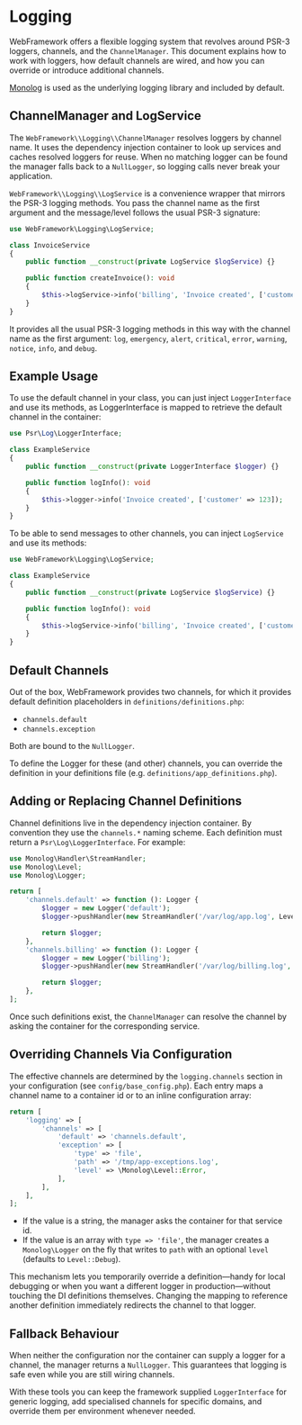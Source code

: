 # Logging

WebFramework offers a flexible logging system that revolves around PSR-3 loggers, channels, and the `ChannelManager`. This document explains how to work with loggers, how default channels are wired, and how you can override or introduce additional channels.

[Monolog](https://github.com/Seldaek/monolog) is used as the underlying logging library and included by default.

## ChannelManager and LogService

The `WebFramework\\Logging\\ChannelManager` resolves loggers by channel name. It uses the dependency injection container to look up services and caches resolved loggers for reuse. When no matching logger can be found the manager falls back to a `NullLogger`, so logging calls never break your application.

`WebFramework\\Logging\\LogService` is a convenience wrapper that mirrors the PSR-3 logging methods. You pass the channel name as the first argument and the message/level follows the usual PSR-3 signature:

~~~php
use WebFramework\Logging\LogService;

class InvoiceService
{
    public function __construct(private LogService $logService) {}

    public function createInvoice(): void
    {
        $this->logService->info('billing', 'Invoice created', ['customer' => 123]);
    }
}
~~~

It provides all the usual PSR-3 logging methods in this way with the channel name as the first argument: `log`, `emergency`, `alert`, `critical`, `error`, `warning`, `notice`, `info`, and `debug`.

## Example Usage

To use the default channel in your class, you can just inject `LoggerInterface` and use its methods, as LoggerInterface is mapped to retrieve the default channel in the container:

~~~php
use Psr\Log\LoggerInterface;

class ExampleService
{
    public function __construct(private LoggerInterface $logger) {}

    public function logInfo(): void
    {
        $this->logger->info('Invoice created', ['customer' => 123]);
    }
}
~~~

To be able to send messages to other channels, you can inject `LogService` and use its methods:

~~~php
use WebFramework\Logging\LogService;

class ExampleService
{
    public function __construct(private LogService $logService) {}

    public function logInfo(): void
    {
        $this->logService->info('billing', 'Invoice created', ['customer' => 123]);
    }
}
~~~

## Default Channels

Out of the box, WebFramework provides two channels, for which it provides default definition placeholders in `definitions/definitions.php`:

- `channels.default`
- `channels.exception`

Both are bound to the `NullLogger`.

To define the Logger for these (and other) channels, you can override the definition in your definitions file (e.g. `definitions/app_definitions.php`).

## Adding or Replacing Channel Definitions

Channel definitions live in the dependency injection container. By convention they use the `channels.*` naming scheme. Each definition must return a `Psr\Log\LoggerInterface`. For example:

```php
use Monolog\Handler\StreamHandler;
use Monolog\Level;
use Monolog\Logger;

return [
    'channels.default' => function (): Logger {
        $logger = new Logger('default');
        $logger->pushHandler(new StreamHandler('/var/log/app.log', Level::Info));

        return $logger;
    },
    'channels.billing' => function (): Logger {
        $logger = new Logger('billing');
        $logger->pushHandler(new StreamHandler('/var/log/billing.log', Level::Debug));

        return $logger;
    },
];
```

Once such definitions exist, the `ChannelManager` can resolve the channel by asking the container for the corresponding service.

## Overriding Channels Via Configuration

The effective channels are determined by the `logging.channels` section in your configuration (see `config/base_config.php`). Each entry maps a channel name to a container id or to an inline configuration array:

```php
return [
    'logging' => [
        'channels' => [
            'default' => 'channels.default',
            'exception' => [
                'type' => 'file',
                'path' => '/tmp/app-exceptions.log',
                'level' => \Monolog\Level::Error,
            ],
        ],
    ],
];
```

- If the value is a string, the manager asks the container for that service id.
- If the value is an array with `type => 'file'`, the manager creates a `Monolog\Logger` on the fly that writes to `path` with an optional `level` (defaults to `Level::Debug`).

This mechanism lets you temporarily override a definition—handy for local debugging or when you want a different logger in production—without touching the DI definitions themselves. Changing the mapping to reference another definition immediately redirects the channel to that logger.

## Fallback Behaviour

When neither the configuration nor the container can supply a logger for a channel, the manager returns a `NullLogger`. This guarantees that logging is safe even while you are still wiring channels.

With these tools you can keep the framework supplied `LoggerInterface` for generic logging, add specialised channels for specific domains, and override them per environment whenever needed.
